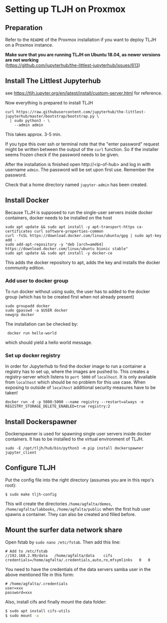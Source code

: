 # Setting up TLJH on Proxmox

## Preparation

Refer to the ````README```` of the Proxmox installation if you want to deploy TLJH on a Proxmox instance.  

**Make sure that you are running TLJH on Ubuntu 18.04, as newer versions are not working**  
(https://github.com/jupyterhub/the-littlest-jupyterhub/issues/613)

## Install The Littlest Jupyterhub
see https://tljh.jupyter.org/en/latest/install/custom-server.html for reference.

Now everything is prepared to install TLJH

````
curl https://raw.githubusercontent.com/jupyterhub/the-littlest-jupyterhub/master/bootstrap/bootstrap.py \
  | sudo python3 - \
    --admin admin
````
This takes approx. 3-5 min.  

If you type this over ssh or terminal note that the "enter password" request might be written between the output of the ````curl```` function. So if the installer seems frozen check if the password needs to be given.

After the installation is finished open http://\<ip-of-hub\> and log in with username ````admin````. The password will be set upon first use. Remember the password.

Check that a home directory named ````jupyter-admin```` has been created.

## Install Docker
Because TLJH is supposed to run the single-user servers inside docker containers, docker needs to be installed on the host
````
sudo apt update && sudo apt install -y apt-transport-https ca-certificates curl software-properties-common
curl -fsSL https://download.docker.com/linux/ubuntu/gpg | sudo apt-key add -
sudo add-apt-repository -y "deb [arch=amd64] https://download.docker.com/linux/ubuntu bionic stable"
sudo apt update && sudo apt install -y docker-ce
````
This adds the docker repository to apt, adds the key and installs the docker community edition.

### Add user to docker group
To run docker without using sudo, the user has to added to the docker group (which has to be created first when not already present)
````
sudo groupadd docker
sudo gpasswd -a $USER docker
newgrp docker
````
The installation can be checked by:
````
 docker run hello-world
````
which should yield a hello world message.

### Set up docker registry
In order for Jupyterhub to find the docker image to run a container a registry has to set up, where the images are pushed to. This creates a registry-server which listens to ````port 5000```` of ````localhost````. It is only available from ````localhost```` which should be no problem for this use case. When exposing to outside of ````localhost```` additional security measures have to be taken!
````
docker run -d -p 5000:5000 --name registry --restart=always -e REGISTRY_STORAGE_DELETE_ENABLED=true registry:2
````

## Install Dockerspawner
Dockerspawner is used for spawning single user servers inside docker containers. It has to be installed to the virtual environment of TLJH.

````
sudo -E /opt/tljh/hub/bin/python3 -m pip install dockerspawner jupyter_client
````

## Configure TLJH

Put the config file into the right directory (assumes you are in this repo's root):

```
$ sudo make tljh-config
```

This will create the directories `/home/agfalta/demos`, `/home/agfalta/labbooks`, `/home/agfalta/public` when the first hub user spawns a container. They can also be created and filled before.

## Mount the surfer data network share

Open fstab by `sudo nano /etc/fstab`. Then add this line:

```
# Add to /etc/fstab
//192.168.2.99/data   /home/agfalta/data    cifs    credentials=/home/agfalta/.credentials,auto,ro,mfsymlinks   0   0
```

You need to have the credentials of the data servers samba user in the above mentioned file in this form:
```
# /home/agfalta/.credentials
user=xxx
password=xxx
```

Also, install cifs and finally mount the data folder:

```sh
$ sudo apt install cifs-utils
$ sudo mount -a
```
